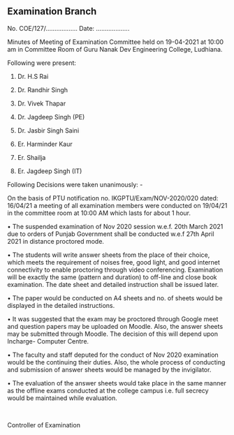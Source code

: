 ## Examination Branch

No. COE/127/.................. Date: ...................

Minutes of Meeting of Examination Committee held on 19-04-2021 at 10:00 am in Committee Room of Guru Nanak Dev Engineering College, Ludhiana.

Following were present:

1.	Dr. H.S Rai

2.	Dr. Randhir Singh

3.	Dr. Vivek Thapar

4.	Dr. Jagdeep Singh (PE)

5.	Dr. Jasbir Singh Saini

6.	Er. Harminder Kaur

7.	Er. Shailja

8.	Er. Jagdeep Singh (IT)

Following Decisions were taken unanimously: -

On the basis of PTU notification no. IKGPTU/Exam/NOV-2020/020 dated: 16/04/21 a meeting of all examination members were conducted on 19/04/21 in the committee room at 10:00 AM which lasts for about 1 hour.

•	The suspended examination of Nov 2020 session w.e.f. 20th March 2021 due to orders of Punjab Government shall be conducted w.e.f 27th April 2021 in distance proctored mode.

•	The students will write answer sheets from the place of their choice, which meets the requirement of noises free, good light, and good internet connectivity to enable proctoring through video conferencing. Examination will be exactly the same (pattern and duration) to off-line and close book examination. The date sheet and detailed instruction shall be issued later.

•	The paper would be conducted on A4 sheets and no. of sheets would be displayed in the detailed instructions.

•	It was suggested that the exam may be proctored through Google meet and question papers may be uploaded on Moodle. Also, the answer sheets may be submitted through Moodle. The decision of this will depend upon Incharge- Computer Centre.

•	The faculty and staff deputed for the conduct of Nov 2020 examination would be the continuing their duties. Also, the whole process of conducting and submission of answer sheets would be managed by the invigilator.

•	The evaluation of the answer sheets would take place in the same manner as the offline exams conducted at the college campus i.e. full secrecy would be maintained while evaluation.


</br>

Controller of Examination
